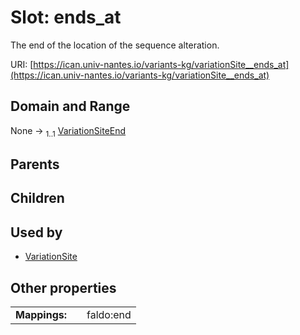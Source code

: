 
# Slot: ends_at

The end of the location of the sequence alteration.

URI: [https://ican.univ-nantes.io/variants-kg/variationSite__ends_at](https://ican.univ-nantes.io/variants-kg/variationSite__ends_at)


## Domain and Range

None &#8594;  <sub>1..1</sub> [VariationSiteEnd](VariationSiteEnd.md)

## Parents


## Children


## Used by

 * [VariationSite](VariationSite.md)

## Other properties

|  |  |  |
| --- | --- | --- |
| **Mappings:** | | faldo:end |